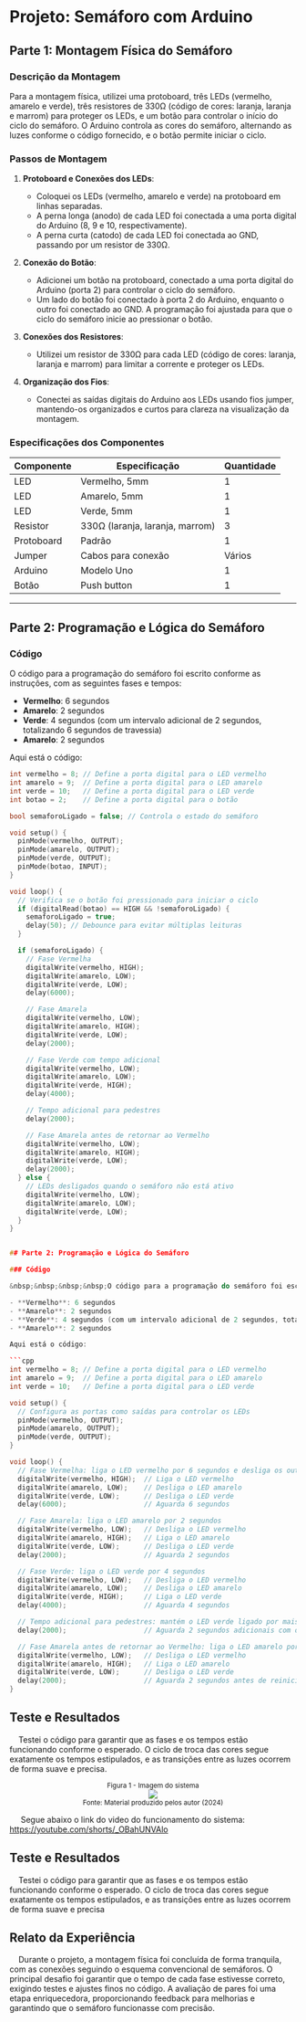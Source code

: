 # Projeto: Semáforo com Arduino

## Parte 1: Montagem Física do Semáforo

### Descrição da Montagem
Para a montagem física, utilizei uma protoboard, três LEDs (vermelho, amarelo e verde), três resistores de 330Ω (código de cores: laranja, laranja e marrom) para proteger os LEDs, e um botão para controlar o início do ciclo do semáforo. O Arduino controla as cores do semáforo, alternando as luzes conforme o código fornecido, e o botão permite iniciar o ciclo.

### Passos de Montagem
1. **Protoboard e Conexões dos LEDs**:
   - Coloquei os LEDs (vermelho, amarelo e verde) na protoboard em linhas separadas.
   - A perna longa (anodo) de cada LED foi conectada a uma porta digital do Arduino (8, 9 e 10, respectivamente).
   - A perna curta (catodo) de cada LED foi conectada ao GND, passando por um resistor de 330Ω.

2. **Conexão do Botão**:
   - Adicionei um botão na protoboard, conectado a uma porta digital do Arduino (porta 2) para controlar o ciclo do semáforo.
   - Um lado do botão foi conectado à porta 2 do Arduino, enquanto o outro foi conectado ao GND. A programação foi ajustada para que o ciclo do semáforo inicie ao pressionar o botão.

3. **Conexões dos Resistores**:
   - Utilizei um resistor de 330Ω para cada LED (código de cores: laranja, laranja e marrom) para limitar a corrente e proteger os LEDs.

4. **Organização dos Fios**:
   - Conectei as saídas digitais do Arduino aos LEDs usando fios jumper, mantendo-os organizados e curtos para clareza na visualização da montagem.

### Especificações dos Componentes

| Componente | Especificação               | Quantidade |
|------------|-----------------------------|------------|
| LED        | Vermelho, 5mm               | 1          |
| LED        | Amarelo, 5mm                | 1          |
| LED        | Verde, 5mm                  | 1          |
| Resistor   | 330Ω (laranja, laranja, marrom) | 3      |
| Protoboard | Padrão                      | 1          |
| Jumper     | Cabos para conexão          | Vários     |
| Arduino    | Modelo Uno                  | 1          |
| Botão      | Push button                 | 1          |

---

## Parte 2: Programação e Lógica do Semáforo

### Código

O código para a programação do semáforo foi escrito conforme as instruções, com as seguintes fases e tempos:

- **Vermelho**: 6 segundos
- **Amarelo**: 2 segundos
- **Verde**: 4 segundos (com um intervalo adicional de 2 segundos, totalizando 6 segundos de travessia)
- **Amarelo**: 2 segundos

Aqui está o código:

```cpp
int vermelho = 8; // Define a porta digital para o LED vermelho
int amarelo = 9;  // Define a porta digital para o LED amarelo
int verde = 10;   // Define a porta digital para o LED verde
int botao = 2;    // Define a porta digital para o botão

bool semaforoLigado = false; // Controla o estado do semáforo

void setup() {
  pinMode(vermelho, OUTPUT);
  pinMode(amarelo, OUTPUT);
  pinMode(verde, OUTPUT);
  pinMode(botao, INPUT);
}

void loop() {
  // Verifica se o botão foi pressionado para iniciar o ciclo
  if (digitalRead(botao) == HIGH && !semaforoLigado) {
    semaforoLigado = true;
    delay(50); // Debounce para evitar múltiplas leituras
  }

  if (semaforoLigado) {
    // Fase Vermelha
    digitalWrite(vermelho, HIGH);
    digitalWrite(amarelo, LOW);
    digitalWrite(verde, LOW);
    delay(6000);

    // Fase Amarela
    digitalWrite(vermelho, LOW);
    digitalWrite(amarelo, HIGH);
    digitalWrite(verde, LOW);
    delay(2000);

    // Fase Verde com tempo adicional
    digitalWrite(vermelho, LOW);
    digitalWrite(amarelo, LOW);
    digitalWrite(verde, HIGH);
    delay(4000);

    // Tempo adicional para pedestres
    delay(2000);

    // Fase Amarela antes de retornar ao Vermelho
    digitalWrite(vermelho, LOW);
    digitalWrite(amarelo, HIGH);
    digitalWrite(verde, LOW);
    delay(2000);
  } else {
    // LEDs desligados quando o semáforo não está ativo
    digitalWrite(vermelho, LOW);
    digitalWrite(amarelo, LOW);
    digitalWrite(verde, LOW);
  }
}


## Parte 2: Programação e Lógica do Semáforo

### Código

&nbsp;&nbsp;&nbsp;&nbsp;O código para a programação do semáforo foi escrito conforme as instruções, com as seguintes fases e tempos:

- **Vermelho**: 6 segundos
- **Amarelo**: 2 segundos
- **Verde**: 4 segundos (com um intervalo adicional de 2 segundos, totalizando 6 segundos de travessia)
- **Amarelo**: 2 segundos

Aqui está o código:

```cpp
int vermelho = 8; // Define a porta digital para o LED vermelho
int amarelo = 9;  // Define a porta digital para o LED amarelo
int verde = 10;   // Define a porta digital para o LED verde

void setup() {
  // Configura as portas como saídas para controlar os LEDs
  pinMode(vermelho, OUTPUT);
  pinMode(amarelo, OUTPUT);
  pinMode(verde, OUTPUT);
}

void loop() {
  // Fase Vermelha: liga o LED vermelho por 6 segundos e desliga os outros LEDs
  digitalWrite(vermelho, HIGH);  // Liga o LED vermelho
  digitalWrite(amarelo, LOW);    // Desliga o LED amarelo
  digitalWrite(verde, LOW);      // Desliga o LED verde
  delay(6000);                   // Aguarda 6 segundos

  // Fase Amarela: liga o LED amarelo por 2 segundos
  digitalWrite(vermelho, LOW);   // Desliga o LED vermelho
  digitalWrite(amarelo, HIGH);   // Liga o LED amarelo
  digitalWrite(verde, LOW);      // Desliga o LED verde
  delay(2000);                   // Aguarda 2 segundos

  // Fase Verde: liga o LED verde por 4 segundos
  digitalWrite(vermelho, LOW);   // Desliga o LED vermelho
  digitalWrite(amarelo, LOW);    // Desliga o LED amarelo
  digitalWrite(verde, HIGH);     // Liga o LED verde
  delay(4000);                   // Aguarda 4 segundos

  // Tempo adicional para pedestres: mantém o LED verde ligado por mais 2 segundos
  delay(2000);                   // Aguarda 2 segundos adicionais com o LED verde ligado

  // Fase Amarela antes de retornar ao Vermelho: liga o LED amarelo por 2 segundos
  digitalWrite(vermelho, LOW);   // Desliga o LED vermelho
  digitalWrite(amarelo, HIGH);   // Liga o LED amarelo
  digitalWrite(verde, LOW);      // Desliga o LED verde
  delay(2000);                   // Aguarda 2 segundos antes de reiniciar o ciclo
}

```
## Teste e Resultados
&nbsp;&nbsp;&nbsp;&nbsp;Testei o código para garantir que as fases e os tempos estão funcionando conforme o esperado. O ciclo de troca das cores segue exatamente os tempos estipulados, e as transições entre as luzes ocorrem de forma suave e precisa.


<div align="center">
<sub>Figura 1 - Imagem do sistema </sub>
<br>
<img src="image.jpeg">
<br>
<sup>Fonte: Material produzido pelos autor (2024)</sup>
</div>

&nbsp;&nbsp;&nbsp;&nbsp; Segue abaixo o link do video do  funcionamento do sistema:
https://youtube.com/shorts/_OBahUNVAlo

## Teste e Resultados
&nbsp;&nbsp;&nbsp;&nbsp;Testei o código para garantir que as fases e os tempos estão funcionando conforme o esperado. O ciclo de troca das cores segue exatamente os tempos estipulados, e as transições entre as luzes ocorrem de forma suave e precisa


## Relato da Experiência
&nbsp;&nbsp;&nbsp;&nbsp;Durante o projeto, a montagem física foi concluída de forma tranquila, com as conexões seguindo o esquema convencional de semáforos. O principal desafio foi garantir que o tempo de cada fase estivesse correto, exigindo testes e ajustes finos no código. A avaliação de pares foi uma etapa enriquecedora, proporcionando feedback para melhorias e garantindo que o semáforo funcionasse com precisão.
